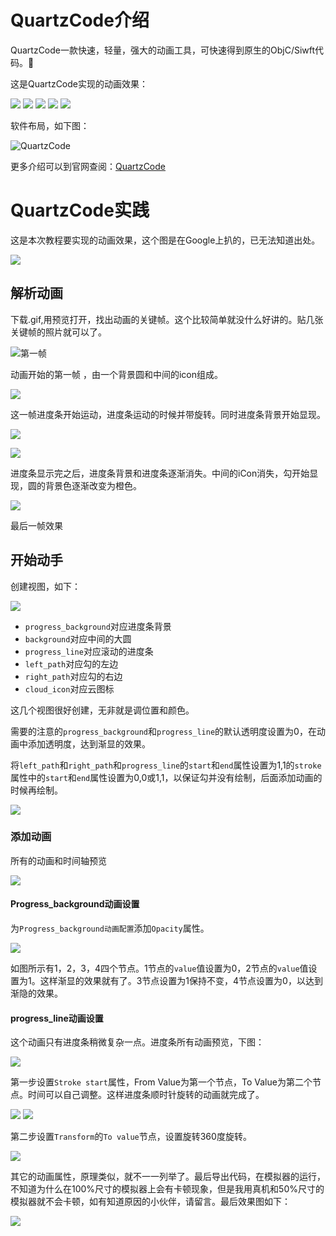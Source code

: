 # QuartzCode介绍

QuartzCode一款快速，轻量，强大的动画工具，可快速得到原生的ObjC/Siwft代码。

这是QuartzCode实现的动画效果：

![](http://upload-images.jianshu.io/upload_images/747651-a9a7a0578fe8aa6d.gif?imageMogr2/auto-orient/strip)
![](http://upload-images.jianshu.io/upload_images/747651-fad1f9fd1a7c3c73.gif?imageMogr2/auto-orient/strip)
![](http://i2.wp.com/www.quartzcodeapp.com/wp-content/uploads/2014/09/water-fill-animation-220.gif)
![](http://i0.wp.com/www.quartzcodeapp.com/wp-content/uploads/2014/10/watch2.gif)
![](http://i2.wp.com/www.quartzcodeapp.com/wp-content/uploads/2014/09/iphone-vote-animate-example.gif)

软件布局，如下图：

![QuartzCode](http://i1.wp.com/www.quartzcodeapp.com/wp-content/uploads/2015/05/main1.3_3.png?w=1138)

更多介绍可以到官网查阅：[QuartzCode](http://www.quartzcodeapp.com/)

# QuartzCode实践

这是本次教程要实现的动画效果，这个图是在Google上扒的，已无法知道出处。

![](http://upload-images.jianshu.io/upload_images/747651-84019157b3d12c74.gif?imageMogr2/auto-orient/strip)

## 解析动画

下载.gif,用预览打开，找出动画的关键帧。这个比较简单就没什么好讲的。贴几张关键帧的照片就可以了。

![第一帧](http://upload-images.jianshu.io/upload_images/747651-2a1b31dd28f6848c.png?imageMogr2/auto-orient/strip%7CimageView2/2/w/300)

动画开始的第一帧
，由一个背景圆和中间的icon组成。

![](http://upload-images.jianshu.io/upload_images/747651-1f4edda3328aef22.png?imageMogr2/auto-orient/strip%7CimageView2/2/w/300)

这一帧进度条开始运动，进度条运动的时候并带旋转。同时进度条背景开始显现。

![](http://upload-images.jianshu.io/upload_images/747651-c2e23a09e31e9238.png?imageMogr2/auto-orient/strip%7CimageView2/2/w/300)

![](http://upload-images.jianshu.io/upload_images/747651-551c7f4d1e3dec81.png?imageMogr2/auto-orient/strip%7CimageView2/2/w/300)

进度条显示完之后，进度条背景和进度条逐渐消失。中间的iCon消失，勾开始显现，圆的背景色逐渐改变为橙色。

![](http://upload-images.jianshu.io/upload_images/747651-d23b00d666b24390.png?imageMogr2/auto-orient/strip%7CimageView2/2/w/300)

最后一帧效果

## 开始动手

创建视图，如下：

![](http://upload-images.jianshu.io/upload_images/747651-f2d7da6107d6b498.png?imageMogr2/auto-orient/strip%7CimageView2/2/w/1240)

* `progress_background`对应进度条背景
* `background`对应中间的大圆
* `progress_line`对应滚动的进度条
* `left_path`对应勾的左边
* `right_path`对应勾的右边
* `cloud_icon`对应云图标

这几个视图很好创建，无非就是调位置和颜色。

需要的注意的`progress_background`和`progress_line`的默认透明度设置为0，在动画中添加透明度，达到渐显的效果。

将`left_path`和`right_path`和`progress_line`的`start`和`end`属性设置为1,1的`stroke`属性中的`start`和`end`属性设置为0,0或1,1，以保证勾并没有绘制，后面添加动画的时候再绘制。

![](http://upload-images.jianshu.io/upload_images/747651-4ba6a82e059cc166.png?imageMogr2/auto-orient/strip%7CimageView2/2/w/600)

### 添加动画

所有的动画和时间轴预览

![](http://upload-images.jianshu.io/upload_images/747651-2aa88772d253980d.png?imageMogr2/auto-orient/strip%7CimageView2/2/w/600)

#### Progress_background动画设置

为`Progress_background动画配置`添加`Opacity`属性。

![](http://upload-images.jianshu.io/upload_images/747651-3f5838ae015ded2d.png?imageMogr2/auto-orient/strip%7CimageView2/2/w/1240)

如图所示有1，2，3，4四个节点。1节点的`value`值设置为0，2节点的`value`值设置为1。这样渐显的效果就有了。3节点设置为1保持不变，4节点设置为0，以达到渐隐的效果。

#### progress_line动画设置

这个动画只有进度条稍微复杂一点。进度条所有动画预览，下图：

![](http://upload-images.jianshu.io/upload_images/747651-9f088bd67dc92570.png?imageMogr2/auto-orient/strip%7CimageView2/2/w/600)

第一步设置`Stroke start`属性，From Value为第一个节点，To Value为第二个节点。时间可以自己调整。这样进度条顺时针旋转的动画就完成了。

![](http://upload-images.jianshu.io/upload_images/747651-d05e2926800cb83c.png?imageMogr2/auto-orient/strip%7CimageView2/2/w/1240)
![](http://upload-images.jianshu.io/upload_images/747651-4cb164fb43cede09.png?imageMogr2/auto-orient/strip%7CimageView2/2/w/1240)

第二步设置`Transform`的`To value`节点，设置旋转360度旋转。

![](http://upload-images.jianshu.io/upload_images/747651-a302da49668a4fbc.png?imageMogr2/auto-orient/strip%7CimageView2/2/w/1240)

其它的动画属性，原理类似，就不一一列举了。最后导出代码，在模拟器的运行，不知道为什么在100%尺寸的模拟器上会有卡顿现象，但是我用真机和50%尺寸的模拟器就不会卡顿，如有知道原因的小伙伴，请留言。最后效果图如下：

![](http://upload-images.jianshu.io/upload_images/747651-669aea065492ca02.gif?imageMogr2/auto-orient/strip)

